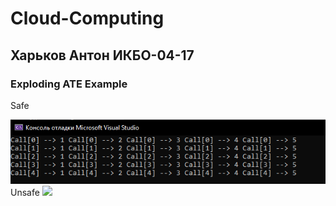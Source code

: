 # Cloud-Computing

## Харьков Антон ИКБО-04-17

### Exploding ATE Example

Safe

![](SaveCall.png)
Unsafe
![](UnSaveCall.png)
